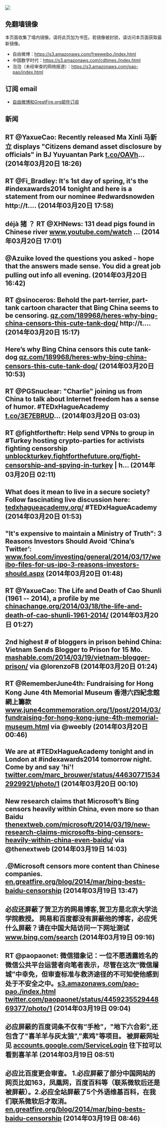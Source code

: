 <img src="logos.png" />

## 免翻墙镜像
本页面收集了墙内镜像。请将此页加为书签。若镜像被封锁，请访问本页面获取最新镜像。
* 自由微博：https://s3.amazonaws.com/freeweibo./index.html
* 中国数字时代：https://s3.amazonaws.com/cdtimes./index.html
* 泡泡（未经审查的网络报道）：https://s3.amazonaws.com/pao-pao/index.html

## 订阅 email
* <a href="https://greatfire.us7.list-manage.com/subscribe?u=854fca58782082e0cbdf204a0&id=c78949b93c">自由微博和GreatFire.org邮件订阅</a>
		
## 新闻
RT @YaxueCao: Recently released Ma Xinli 马新立 displays "Citizens demand asset disclosure by officials" in BJ Yuyuantan Park <a href="http://t.co/OAVh">t.co/OAVh</a>… (2014年03月20日 18:26)
 ---
RT @Fi_Bradley: It's 1st day of spring, it's the #indexawards2014 tonight and here is a statement from our nominee #edwardsnowden http://t.… (2014年03月20日 17:58)
 ---
déjà 猪 ？ RT @XHNews: 131 dead pigs found in Chinese river   <a href="http://www.youtube.com/watch?v=cP1yvuTLnxA&feature=youtube_gdata&utm_content=buffer63ec0&utm_medium=social&utm_source=twitter.com&utm_campaign=buffer">www.youtube.com/watch</a> … (2014年03月20日 17:01)
 ---
@Azuike loved the questions you asked - hope that the answers made sense. You did a great job pulling out info all evening. (2014年03月20日 16:42)
 ---
RT @sinoceros: Behold the part-terrier, part-tank cartoon character that Bing China seems to be censoring. <a href="http://qz.com/189968/heres-why-bing-china-censors-this-cute-tank-dog/">qz.com/189968/heres-why-bing-china-censors-this-cute-tank-dog/</a> http://t.… (2014年03月20日 15:17)
 ---
Here’s why Bing China censors this cute tank-dog <a href="http://qz.com/189968/heres-why-bing-china-censors-this-cute-tank-dog/">qz.com/189968/heres-why-bing-china-censors-this-cute-tank-dog/</a> (2014年03月20日 10:53)
 ---
RT @PGSnuclear: "Charlie" joining us from China to talk about Internet freedom has a sense of humor. #TEDxHagueAcademy <a href="http://t.co/3E7EBRUD">t.co/3E7EBRUD</a>… (2014年03月20日 03:03)
 ---
RT @fightfortheftr: Help send VPNs to group in #Turkey hosting crypto-parties for activists fighting censorship <a href="https://unblockturkey.fightforthefuture.org/fight-censorship-and-spying-in-turkey">unblockturkey.fightforthefuture.org/fight-censorship-and-spying-in-turkey</a> | h… (2014年03月20日 02:11)
 ---
What does it mean to live in a secure society? Follow fascinating live discussion here: <a href="http://tedxhagueacademy.org/">tedxhagueacademy.org/</a> #TEDxHagueAcademy (2014年03月20日 01:53)
 ---
"It's expensive to maintain a Ministry of Truth": 3 Reasons Investors Should Avoid ‘China’s Twitter’: <a href="http://www.fool.com/investing/general/2014/03/17/weibo-files-for-us-ipo-3-reasons-investors-should.aspx#.UynV8v9a8v0.twitter">www.fool.com/investing/general/2014/03/17/weibo-files-for-us-ipo-3-reasons-investors-should.aspx</a> (2014年03月20日 01:48)
 ---
RT @YaxueCao: The Life and Death of Cao Shunli  (1961 -- 2014), a profile by me <a href="http://chinachange.org/2014/03/18/the-life-and-death-of-cao-shunli-1961-2014/">chinachange.org/2014/03/18/the-life-and-death-of-cao-shunli-1961-2014/</a> (2014年03月20日 01:27)
 ---
2nd highest # of bloggers in prison behind China: Vietnam Sends Blogger to Prison for 15 Mo. <a href="http://mashable.com/2014/03/19/vietnam-blogger-prison/#:eyJzIjoidCIsImkiOiJfOHh2Zjl6M25idjY4Z2xwOCJ9">mashable.com/2014/03/19/vietnam-blogger-prison/</a> via @lorenzoFB (2014年03月20日 01:24)
 ---
RT @RememberJune4th: Fundraising for Hong Kong June 4th Memorial Museum 香港六四紀念館網上籌款 <a href="http://www.june4commemoration.org/1/post/2014/03/fundraising-for-hong-kong-june-4th-memorial-museum.html">www.june4commemoration.org/1/post/2014/03/fundraising-for-hong-kong-june-4th-memorial-museum.html</a> via @weebly (2014年03月20日 00:46)
 ---
We are at #TEDxHagueAcademy tonight and in London at #indexawards2014 tomorrow night. Come by and say 'hi'! <a href="https://twitter.com/marc_brouwer/status/446307715342929921/photo/1">twitter.com/marc_brouwer/status/446307715342929921/photo/1</a> (2014年03月20日 00:10)
 ---
New research claims that Microsoft’s Bing censors heavily within China, even more so than Baidu <a href="http://thenextweb.com/microsoft/2014/03/19/new-research-claims-microsofts-bing-censors-heavily-within-china-even-baidu/?utm_source=Twitter&awesm=tnw.to_i4gDH&utm_medium=share+button&utm_content=New+research+claims+that+Microsoft's+Bing+censors+heavily+within+China,+even+more+so+than+Baidu&utm_campaign=social+media">thenextweb.com/microsoft/2014/03/19/new-research-claims-microsofts-bing-censors-heavily-within-china-even-baidu/</a> via @thenextweb (2014年03月19日 14:03)
 ---
.@Microsoft censors more content than Chinese companies. <a href="https://en.greatfire.org/blog/2014/mar/bing-bests-baidu-censorship">en.greatfire.org/blog/2014/mar/bing-bests-baidu-censorship</a> (2014年03月19日 13:47)
 ---
必应还屏蔽了贺卫方的网易博客,贺卫方是北京大学法学院教授。 网易和百度都没有屏蔽他的博客，必应凭什么屏蔽？请在中国大陆访问一下网址测试<a href="http://www.bing.com/search?q=site%3Aheweifang2009.blog.163.com&mkt=zh-CN">www.bing.com/search</a> (2014年03月19日 09:16)
 ---
RT @paopaonet: 微信猎象记：一位不愿透露姓名的微信公共平台运营者向笔者表示，尽管在这次“微信屠城”中幸免，但审查标准与救济途径的不可知使他感到处于不安全之中。<a href="https://s3.amazonaws.com/pao-pao./index.html?u=article/52">s3.amazonaws.com/pao-pao./index.html</a> <a href="https://twitter.com/paopaonet/status/445923552944869377/photo/1">twitter.com/paopaonet/status/445923552944869377/photo/1</a> (2014年03月19日 09:04)
 ---
必应屏蔽的百度词条不仅有“手枪”，"地下六合彩",还包含了"喜羊羊与灰太狼","素鸡"等项目。 被屏蔽网址见 <a href="https://accounts.google.com/ServiceLogin?service=wise&passive=1209600&continue=https%3A%2F%2Fdocs.google.com%2Fspreadsheet%2Fccc%3Fkey%3D0AsztBERe_FUwdHNxa1JnOXVkT3dYZHI5ZDY2ZWt6WWc%26pref%3D2&followup=https%3A%2F%2Fdocs.google.com%2Fspreadsheet%2Fccc%3Fkey%3D0AsztBERe_FUwdHNxa1JnOXVkT3dYZHI5ZDY2ZWt6WWc%26pref%3D2">accounts.google.com/ServiceLogin</a> 往下拉可以看到喜羊羊 (2014年03月19日 08:51)
 ---
必应比百度更会审查。 1.必应屏蔽了部分中国网站的网页比如163，凤凰网，百度百科等（联系微软后还是被屏蔽）。2.必应全站屏蔽了5个外语维基百科，在我们联系微软后才取消。 <a href="https://en.greatfire.org/blog/2014/mar/bing-bests-baidu-censorship">en.greatfire.org/blog/2014/mar/bing-bests-baidu-censorship</a> (2014年03月19日 08:46)
 ---
